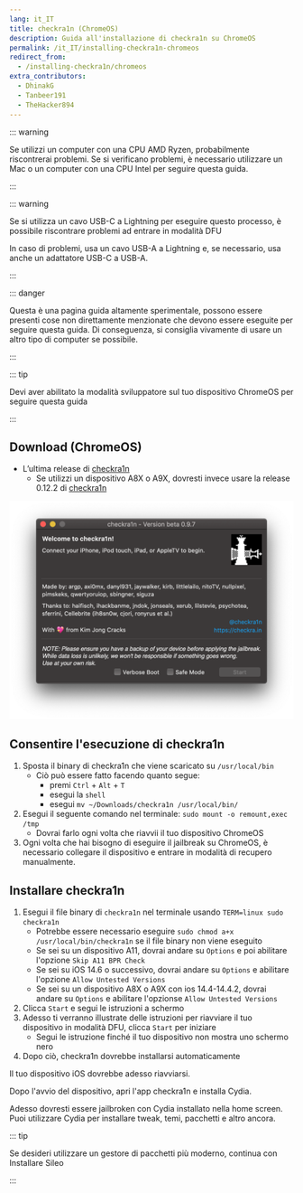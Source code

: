 ```yaml
---
lang: it_IT
title: checkra1n (ChromeOS)
description: Guida all'installazione di checkra1n su ChromeOS
permalink: /it_IT/installing-checkra1n-chromeos
redirect_from:
  - /installing-checkra1n/chromeos
extra_contributors:
  - DhinakG
  - Tanbeer191
  - TheHacker894
---
```


::: warning

Se utilizzi un computer con una CPU AMD Ryzen, probabilmente riscontrerai problemi. Se si verificano problemi, è necessario utilizzare un Mac o un computer con una CPU Intel per seguire questa guida.

:::

::: warning

Se si utilizza un cavo USB-C a Lightning per eseguire questo processo, è possibile riscontrare problemi ad entrare in modalità DFU

In caso di problemi, usa un cavo USB-A a Lightning e, se necessario, usa anche un adattatore USB-C a USB-A.

:::

::: danger

Questa è una pagina guida altamente sperimentale, possono essere presenti cose non direttamente menzionate che devono essere eseguite per seguire questa guida. Di conseguenza, si consiglia vivamente di usare un altro tipo di computer se possibile.

:::

::: tip

Devi aver abilitato la modalità sviluppatore sul tuo dispositivo ChromeOS per seguire questa guida

:::

## Download (ChromeOS)

- L’ultima release di [checkra1n](https://checkra.in)
  - Se utilizzi un dispositivo A8X o A9X, dovresti invece usare la release 0.12.2 di [checkra1n](https://checkra.in/releases/0.12.2-beta#all-downloads)

![Uno screenshot dell’applicazione di checkra1n](/assets/images/checkra1n.png)

## Consentire l'esecuzione di checkra1n

1. Sposta il binary di checkra1n che viene scaricato su `/usr/local/bin`
    - Ciò può essere fatto facendo quanto segue:
      - premi `Ctrl` + `Alt` + `T`
      - esegui la `shell`
      - esegui `mv ~/Downloads/checkra1n /usr/local/bin/`
1. Esegui il seguente comando nel terminale: `sudo mount -o remount,exec /tmp`
    - Dovrai farlo ogni volta che riavvii il tuo dispositivo ChromeOS
1. Ogni volta che hai bisogno di eseguire il jailbreak su ChromeOS, è necessario collegare il dispositivo e entrare in modalità di recupero manualmente.

## Installare checkra1n

1. Esegui il file binary di `checkra1n` nel terminale usando `TERM=linux sudo checkra1n`
    - Potrebbe essere necessario eseguire `sudo chmod a+x /usr/local/bin/checkra1n` se il file binary non viene eseguito
    - Se sei su un dispositivo A11, dovrai andare su `Options` e poi abilitare l'opzione `Skip A11 BPR Check`
    - Se sei su iOS 14.6 o successivo, dovrai andare su `Options` e abilitare l'opzione `Allow Untested Versions`
    - Se sei su un dispositivo A8X o A9X con ios 14.4-14.4.2, dovrai andare su `Options` e abilitare l'opzionse `Allow Untested Versions`
1. Clicca `Start` e segui le istruzioni a schermo
1. Adesso ti verranno illustrate delle istruzioni per riavviare il tuo dispositivo in <router-link to="/it_IT/faq/#what-is-dfu-mode">modalità DFU</router-link>, clicca `Start` per iniziare
    - Segui le istruzione finché il tuo dispositivo non mostra uno schermo nero
1. Dopo ciò, checkra1n dovrebbe installarsi automaticamente

Il tuo dispositivo iOS dovrebbe adesso riavviarsi.

Dopo l'avvio del dispositivo, apri l'app checkra1n e installa Cydia.

Adesso dovresti essere jailbroken con Cydia installato nella home screen. Puoi utilizzare Cydia per installare <router-link to="/it_IT/faq/#what-are-tweaks">tweak</router-link>, temi, pacchetti e altro ancora.

::: tip

Se desideri utilizzare un gestore di pacchetti più moderno, continua con <router-link to="/it_IT/installing-sileo">Installare Sileo</router-link>

:::